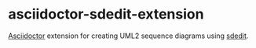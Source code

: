 asciidoctor-sdedit-extension
============================

[Asciidoctor](http://asciidoctor.org) extension for creating UML2 sequence diagrams using [sdedit](http://sdedit.sourceforge.net/).
